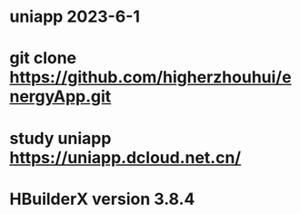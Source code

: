 # uniapp 2023-6-1

# git clone https://github.com/higherzhouhui/energyApp.git

# study uniapp https://uniapp.dcloud.net.cn/
# HBuilderX version 3.8.4
